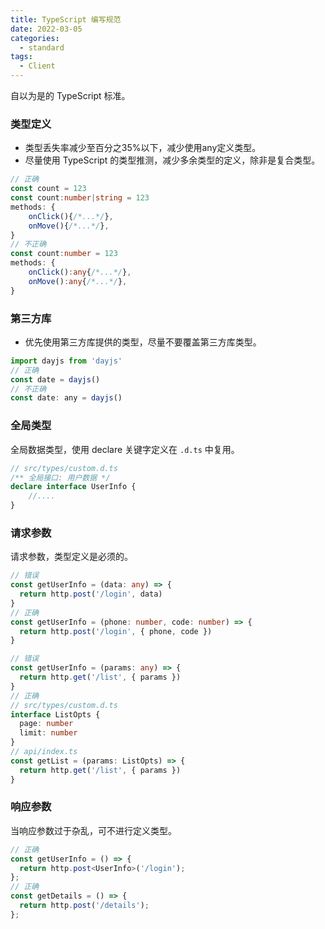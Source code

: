 ```yaml
---
title: TypeScript 编写规范
date: 2022-03-05
categories:
  - standard
tags: 
  - Client
---
```


自以为是的 TypeScript 标准。

### 类型定义

- 类型丢失率减少至百分之35%以下，减少使用any定义类型。
- 尽量使用 TypeScript 的类型推测，减少多余类型的定义，除非是复合类型。

~~~typescript
// 正确
const count = 123
const count:number|string = 123
methods: {
	onClick(){/*...*/},
	onMove(){/*...*/},
}
// 不正确
const count:number = 123
methods: {
	onClick():any{/*...*/},
	onMove():any{/*...*/},
}
~~~

<!-- more -->

### 第三方库

- 优先使用第三方库提供的类型，尽量不要覆盖第三方库类型。

~~~js
import dayjs from 'dayjs'
// 正确
const date = dayjs()
// 不正确
const date: any = dayjs()
~~~

### 全局类型

全局数据类型，使用 declare 关键字定义在 `.d.ts` 中复用。

~~~typescript
// src/types/custom.d.ts
/** 全局接口: 用户数据 */
declare interface UserInfo {
	//....
}
~~~

### 请求参数

请求参数，类型定义是必须的。

~~~ts
// 错误
const getUserInfo = (data: any) => {
  return http.post('/login', data)
}
// 正确
const getUserInfo = (phone: number, code: number) => {
  return http.post('/login', { phone, code })
}

// 错误
const getUserInfo = (params: any) => {
  return http.get('/list', { params })
}
// 正确
// src/types/custom.d.ts
interface ListOpts {
  page: number
  limit: number
}
// api/index.ts
const getList = (params: ListOpts) => {
  return http.get('/list', { params })
}
~~~

### 响应参数

当响应参数过于杂乱，可不进行定义类型。

~~~typescript
// 正确
const getUserInfo = () => {
  return http.post<UserInfo>('/login');
};
// 正确
const getDetails = () => {
  return http.post('/details');
};
~~~